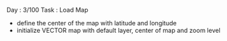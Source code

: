 Day : 3/100
Task : Load Map 
- define the center of the map with latitude and longitude
- initialize VECTOR map with default layer, center of map and zoom level 